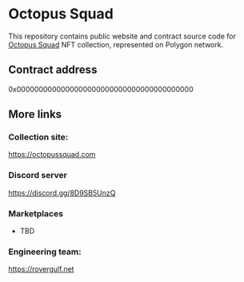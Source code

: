 
# Octopus Squad

This repository contains public website and contract source code for [Octopus Squad](https://octopussquad.com) NFT collection, represented on Polygon network.

## Contract address

0x0000000000000000000000000000000000000000

## More links

### Collection site:  
https://octopussquad.com

### Discord server
https://discord.gg/8D9SB5UnzQ

### Marketplaces
- TBD

### Engineering team:  
https://rovergulf.net
